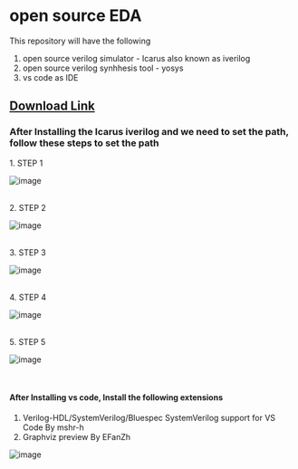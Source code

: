 # open source EDA

This repository will have the following 

1. open source verilog simulator - Icarus also known as iverilog
2. open source verilog synhhesis tool - yosys
3. vs code as IDE


<h2><a href="https://drive.google.com/drive/folders/1WgWNOLdMSXDQtqfFmxVxLkStSSGlS3Rs?usp=sharing">Download Link</a></h2>

<H3>After Installing the Icarus iverilog and we need to set the path, follow these steps to set the path</h3>
1. STEP 1<br/>

![image](https://user-images.githubusercontent.com/92418354/138196676-2dca4b52-82ac-4ed4-942a-fbd93bd8d6cd.png)

<br/>
2. STEP 2<br/>

![image](https://user-images.githubusercontent.com/92418354/138196773-fe3063eb-8773-406e-bcea-d370fb97fda8.png)

<br/>
3. STEP 3<br/>

![image](https://user-images.githubusercontent.com/92418354/138196920-105d0268-ab4e-44d2-b4fe-e30c3b23e640.png)

<br/>
4. STEP 4<br/>

![image](https://user-images.githubusercontent.com/92418354/138197275-eaac447c-86dd-465f-952f-4401e93709ce.png)

<br/>
5. STEP 5<br/>

![image](https://user-images.githubusercontent.com/92418354/138197407-201ec1ce-8960-4ba2-8887-8bc94435da51.png)

<br/>





<h4> After Installing vs code, Install the following extensions</h4>

<ol><li>Verilog-HDL/SystemVerilog/Bluespec SystemVerilog support for VS Code By mshr-h</li>
<li>Graphviz preview By EFanZh</li></ol>

![image](https://user-images.githubusercontent.com/92418354/138196202-8956b0bd-6df4-4178-b91a-7865bd41d824.png)

